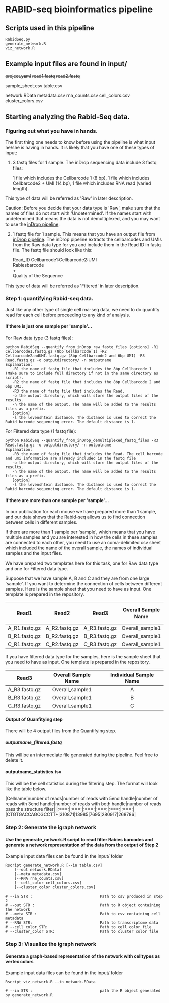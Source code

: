 # RABID-seq bioinformatics pipeline

## Scripts used in this pipeline
    RabidSeq.py
    generate_network.R
    viz_network.R
    

## Example input files are found in input/

~~project.yaml~~
~~read1.fastq~~ 
~~read2.fastq~~
    
~~sample_sheet.csv~~
~~table.csv~~
    
network.RData
metadata.csv
rna_counts.csv
cell_colors.csv
cluster_colors.csv


## Starting analyzing the Rabid-Seq data.

### Figuring out what you have in hands.
The first thing one needs to know before using the pipeline is what input he/she is having in hands. It is likely that you have one of these types of input:

1. 3 fastq files for 1 sample. The inDrop sequencing data include 3 fastq files: 

	1 file which includes the Cellbarcode 1 (8 bp), 
	1 file which includes Cellbarcode2 + UMI (14 bp),
	1 file which includes RNA read (varied length).

This type of data will be referred as 'Raw' in later description.

Caution: Before you decide that your data type is 'Raw', make sure that the names of files do not start with 'Undetermined'. If the names start with undetermined that means the data is not demultiplexed, and you may want to use the [inDrop pipeline](https://github.com/indrops/indrops).

2. 1 fastq file for 1 sample. This means that you have an output file from [inDrop pipeline](https://github.com/indrops/indrops). The inDrop pipeline extracts the cellbarcodes and UMIs from the Raw data type for you and include them in the Read ID in fastq file. The fastq file should look like this:

    Read_ID Cellbarcode1:Cellbarcode2:UMI  
    Rabiesbarcode  
    +  
    Quality of the Sequence  

This type of data will be referred as 'Filtered' in later description.
	
### Step 1: quantifying Rabid-seq data.

Just like any other type of single cell rna-seq data, we need to do quantify read for each cell before proceeding to any kind of analysis.
#### If there is just one sample per 'sample'...
For Raw data type (3 fastq files):

    python RabidSeq --quantify_from_inDrop_raw_fastq_files [options] -R1 Cellbarcode1.fastq.gz (8bp Cellbarcode 1) -R2 Cellbarcode2andUMI.fastq.gz (8bp Cellbarcode2 and 6bp UMI) -R3 Read.fastq.gz -o outputdirectory/ -n outputname 
    Explanation:
       -R1 the name of fastq file that includes the 8bp Cellbarcode 1 (Make sure to include full directory if not in the same directory as script).
       -R2 the name of fastq file that includes the 8bp Cellbarcode 2 and 6bp UMI.
       -R3 the name of fastq file that includes the Read.
       -o the output directory, which will store the output files of the results.
       -n the name of the output. The name will be added to the results files as a prefix.
       [option]
       -l the levenshtein distance. The distance is used to correct the Rabid barcode sequencing error. The default distance is 1.

For Filtered data type (1 fastq file):

    python RabidSeq --quantify_from_inDrop_demultiplexed_fastq_files -R3 Read.fastq.gz -o outputdirectory/ -n outputname 
    Explanation:
       -R3 the name of fastq file that includes the Read. The cell barcode and umi information are already included in the fastq file
       -o the output directory, which will store the output files of the results.
       -n the name of the output. The name will be added to the results files as a prefix.
       [option]
       -l the levenshtein distance. The distance is used to correct the Rabid barcode sequencing error. The default distance is 1.

#### If there are more than one sample per 'sample'...

In our publication for each mouse we have prepared more than 1 sample, and our data shows that the Rabid-seq allows us to find connection between cells in different samples.

If there are more than 1 sample per 'sample', which means that you have multiple samples and you are interested in how the cells in these samples are connected to each other, you need to use an coma-delimited csv sheet which included the name of the overall sample, the names of individual samples and the input files.

We have prepared two templates here for this task, one for Raw data type and one for Filtered data type.

Suppose that we have sample A, B and C and they are from one large 'sample'. If you want to determine the connection of cells between different samples. Here is the sample sheet that you need to have as input. One template is prepared in the repository.

|Read1|Read2|Read3|Overall Sample Name|Individual Sample Name|
|:---:|:---:|:---:|:---:|:---:|
|A_R1.fastq.gz|A_R2.fastq.gz|A_R3.fastq.gz|Overall_sample1|A|
|B_R1.fastq.gz|B_R2.fastq.gz|B_R3.fastq.gz|Overall_sample1|B|
|C_R1.fastq.gz|C_R2.fastq.gz|C_R3.fastq.gz|Overall_sample1|C|

If you have filtered data type for the samples, here is the sample sheet that you need to have as input. One template is prepared in the repository.

|Read3|Overall Sample Name|Individual Sample Name|
|:---:|:---:|:---:|
|A_R3.fastq.gz|Overall_sample1|A|
|B_R3.fastq.gz|Overall_sample1|B|
|C_R3.fastq.gz|Overall_sample1|C|

#### Output of Quanfitying step

There will be 4 output files from the Quantifying step.

##### outputname_filtered.fastq

This will be an intermediate file generated during the pipeline. Feel free to delete it.

#### outputname_statistics.tsv

This will be the cell statistics during the filtering step. The format will look like the table below.

|Cellname|number of reads|number of reads with 5end handle|number of reads with 3end handle|number of reads with both handle|number of reads pass the structure filter|
|:===:|:===:|:===:|:===:|:===:|:===:|
|CTGTGACCAGCGCCTT*|310871|13985|7695|280917|268786|




### Step 2: Generate the igraph network 
#### Use the generate_network.R script to read filter Rabies barcodes and generate a network representation of the data from the output of Step 2 

Example input data files can be found in the input/ folder

	Rscript generate_network.R [--in table.csv] 
		[--out network.RData]
		[--meta metadata.csv]
		[--RNA rna_counts.csv] 
		[--cell_color cell_colors.csv]
		[--cluster_color cluster_colors.csv]

	# --in STR :                              Path to csv produced in step 2
	# --out STR :                             Path to R object containing the network 
	# --meta STR :                            Path to csv containing cell metadata
	# --RNA STR:                              Path to transcriptome data
	# --cell_color STR:                       Path to cell color file
	# --cluster_color STR:                    Path to cluster color file

### Step 3: Visualize the igraph network 
#### Generate a graph-based representation of the network with celltypes as vertex colors

Example input data files can be found in the input/ folder

	Rscript viz_network.R --in network.RData
	
	# --in STR :                              path the R object generated by generate_network.R

